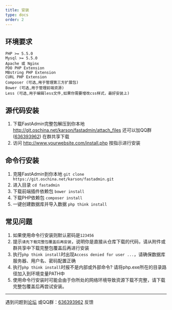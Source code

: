 ```yaml
---
title: 安装
type: docs
order: 2
---
```


## **环境要求**

~~~
PHP >= 5.5.0
Mysql >= 5.5.0
Apache 或 Nginx
PDO PHP Extension
MBstring PHP Extension
CURL PHP Extension
Composer (可选,用于管理第三方扩展包)
Bower (可选,用于管理前端资源)
Less (可选,用于编辑less文件,如果你需要增改css样式，最好安装上)
~~~

## **源代码安装**

1. 下载FastAdmin完整包解压到你本地
	http://git.oschina.net/karson/fastadmin/attach_files
   还可以加QQ群([636393962](https://jq.qq.com/?_wv=1027&k=487PNBb)) 在群共享下载
2. 访问 http://www.yourwebsite.com/install.php 按指示进行安装

## **命令行安装** 

1. 克隆FastAdmin到你本地
	`git clone https://git.oschina.net/karson/fastadmin.git `
2. 进入目录
	`cd fastadmin `
3. 下载前端插件依赖包
	`bower install `
4. 下载PHP依赖包
	`composer install`
5. 一键创建数据库并导入数据
	`php think install`

## **常见问题**
1. 如果使用命令行安装则默认密码是`123456`
2. 提示`请先下载完整包覆盖后再安装`，说明你是直接从仓库下载的代码，请从附件或群共享中下载完整包覆盖后再进行安装
3. 执行`php think install`时出现`Access denied for user ...`，请确保数据库服务器、用户名、密码配置正确
4. 执行`php think install`时报不是内部或外部命令? 请将php.exe所在的目录路径加入到环境变量PATH中
5. 使用命令行安装时可能会由于你所处的网络环境导致资源下载不完整，请下载完整包覆盖后再尝试安装。

* * * * *
遇到问题到[论坛](http://forum.fastadmin.net) 或QQ群：[636393962](https://jq.qq.com/?_wv=1027&k=487PNBb) 反馈




